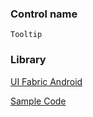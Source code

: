 ### Control name

`Tooltip`

### Library

[UI Fabric Android](https://github.com/OfficeDev/ui-fabric-android)

[Sample Code](https://github.com/OfficeDev/ui-fabric-android/blob/master/OfficeUIFabric.Demo/src/main/java/com/microsoft/officeuifabricdemo/demos/TooltipActivity.kt)
